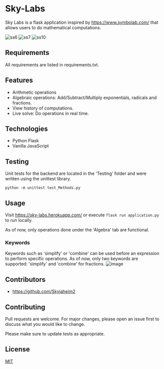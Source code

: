 # Sky-Labs

Sky Labs is a flask application inspired by https://www.symbolab.com/ that allows users to do mathematical computations.

![ss6](https://user-images.githubusercontent.com/64718777/160222532-f7a5cdac-4a5f-493b-beb1-9ce4152479e7.png)
![ss7](https://user-images.githubusercontent.com/64718777/160222561-184628a2-5317-4769-8824-1a72ec96c9d0.png)
![ss10](https://user-images.githubusercontent.com/64718777/160222573-67394226-9da5-428d-bc60-e41604a62cc2.png)

## Requirements

All requirements are listed in requirements.txt.

## Features

* Arithmetic operations
* Algebraic operations: Add/Subtract/Multiply exponentials, radicals and fractions.
* View history of computations.
* Live solve: Do operations in real time. 

## Technologies

* Python Flask
* Vanilla JavaScript

## Testing

Unit tests for the backend are located in the 'Testing' folder and were written using the unittest library.
````
python -m unittest test_Methods.py
````

## Usage
Visit https://sky-labs.herokuapp.com/ or execute `` flask run application.py `` to run locally.

As of now, only operations done under the 'Algebra' tab are functional.

### Keywords
Keywords such as 'simplify' or 'combine' can be used before an expression to perform specific operations.
As of now, only two keywords are supported: 'simplify' and 'combine' for fractions.
![image](https://user-images.githubusercontent.com/64718777/160222426-e78cda86-eb72-4b59-a002-0915c613eabc.png)


## Contributors

* https://github.com/Skyjaheim2

## Contributing

Pull requests are welcome. For major changes, please open an issue first to discuss what you would like to change.

Please make sure to update tests as appropriate.

## License

[MIT](https://choosealicense.com/licenses/mit/)